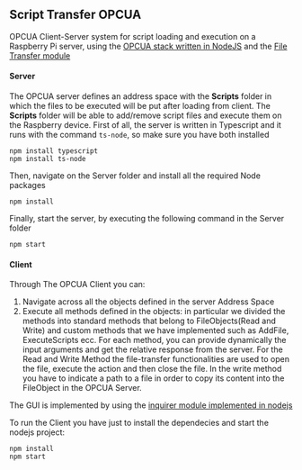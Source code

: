## Script Transfer OPCUA
OPCUA Client-Server system for script loading and execution on a Raspberry Pi server, using the [OPCUA stack written in NodeJS](https://github.com/node-opcua) and the [File Transfer module](https://github.com/node-opcua/node-opcua/tree/v2.1.3/packages/node-opcua-file-transfer)
#### Server
The OPCUA server defines an address space with the **Scripts** folder in which  the files to be executed will be put after loading from client.
The **Scripts** folder will be able to add/remove script files and execute them on the Raspberry device.
First of all, the server is written in Typescript and it runs with the command `ts-node`, so make sure you have both installed

    npm install typescript
    npm install ts-node
   Then, navigate on the Server folder and install all the required Node packages
   

    npm install
   Finally, start the server, by executing the following command in the Server folder
   

    npm start
#### Client
Through The OPCUA Client you can:
1. Navigate across all the objects defined in the server Address Space
2. Execute all methods defined in the objects: in particular we divided the methods into standard methods that belong to FileObjects(Read and Write) and custom methods that we have implemented such as AddFile, ExecuteScripts ecc. For each method, you can provide dynamically the input arguments and get the relative response from the server. For the Read and Write Method the file-transfer functionalities are used to open the file, execute the action and then close the file. In the write method you have to indicate a path to a file in order to copy its content into the FileObject in the OPCUA Server.

The GUI is implemented by using the [inquirer module implemented in nodejs](https://www.npmjs.com/package/inquirer)

To run the Client you have just to install the dependecies and start the nodejs project:
```
npm install
npm start
```
